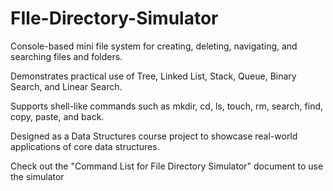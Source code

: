 # FIle-Directory-Simulator
Console-based mini file system for creating, deleting, navigating, and searching files and folders.

Demonstrates practical use of Tree, Linked List, Stack, Queue, Binary Search, and Linear Search.

Supports shell-like commands such as mkdir, cd, ls, touch, rm, search, find, copy, paste, and back.

Designed as a Data Structures course project to showcase real-world applications of core data structures.

Check out the "Command List for File Directory Simulator" document to use the simulator
